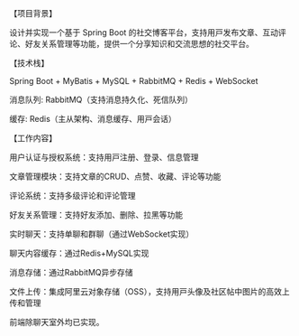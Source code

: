 【项⽬背景】

设计并实现⼀个基于 Spring Boot 的社交博客平台，⽀持⽤⼾发布⽂章、互动评论、好友关系管理等功能，提供⼀个分享知识和交流思想的社交平台。

【技术栈】

Spring Boot + MyBatis + MySQL + RabbitMQ + Redis + WebSocket

消息队列: RabbitMQ（⽀持消息持久化、死信队列）

缓存: Redis（主从架构、消息缓存、⽤⼾会话）

【⼯作内容】

用户认证与授权系统：⽀持⽤⼾注册、登录、信息管理

文章管理模块：⽀持⽂章的CRUD、点赞、收藏、评论等功能

评论系统：⽀持多级评论和评论管理

好友关系管理：⽀持好友添加、删除、拉⿊等功能

实时聊天：⽀持单聊和群聊（通过WebSocket实现）

聊天内容缓存：通过Redis+MySQL实现

消息存储：通过RabbitMQ异步存储

文件上传：集成阿⾥云对象存储（OSS），⽀持⽤⼾头像及社区帖中图⽚的⾼效上传和管理

前端除聊天室外均已实现。
